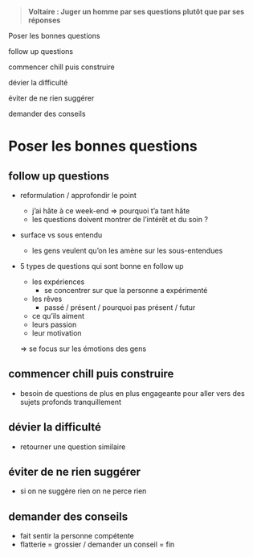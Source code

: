 > **Voltaire : Juger un homme par ses questions plutôt que par ses réponses**

Poser les bonnes questions

follow up questions

commencer chill puis construire

dévier la difficulté

éviter de ne rien suggérer

demander des conseils

# Poser les bonnes questions

## follow up questions

- reformulation / approfondir le point
    - j’ai hâte à ce week-end ⇒ pourquoi t’a tant hâte
    - les questions doivent montrer de l’intérêt et du soin ?
- surface vs sous entendu
    - les gens veulent qu’on les amène sur les sous-entendues
- 5 types de questions qui sont bonne en follow up
    
    - les expériences
        - se concentrer sur que la personne a expérimenté
    - les rêves
        - passé / présent / pourquoi pas présent / futur
    - ce qu’ils aiment
    - leurs passion
    - leur motivation
    
    ⇒ se focus sur les émotions des gens
    

## commencer chill puis construire

- besoin de questions de plus en plus engageante pour aller vers des sujets profonds tranquillement

## dévier la difficulté

- retourner une question similaire

## éviter de ne rien suggérer

- si on ne suggère rien on ne perce rien

## demander des conseils

- fait sentir la personne compétente
- flatterie = grossier / demander un conseil = fin